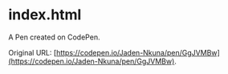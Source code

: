 # index.html

A Pen created on CodePen.

Original URL: [https://codepen.io/Jaden-Nkuna/pen/GgJVMBw](https://codepen.io/Jaden-Nkuna/pen/GgJVMBw).

